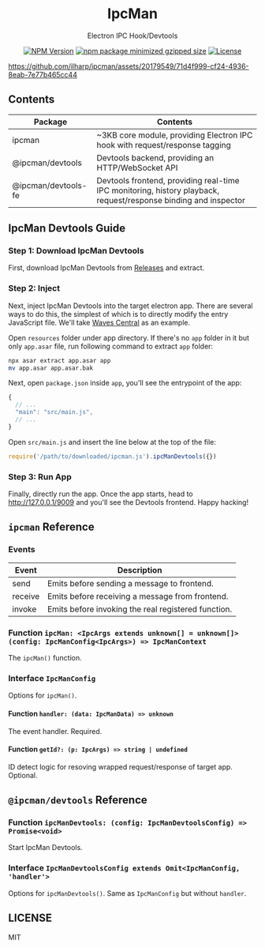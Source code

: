 <div align="center">

<h1>IpcMan</h1>
<p>Electron IPC Hook/Devtools</p>

[![NPM Version](https://img.shields.io/npm/v/ipcman?style=flat-square)](https://www.npmjs.com/package/ipcman)
[![npm package minimized gzipped size](https://img.shields.io/bundlejs/size/ipcman?style=flat-square)](https://www.npmjs.com/package/ipcman)
[![License](https://img.shields.io/github/license/ilharp/ipcman?style=flat-square)](https://github.com/ilharp/ipcman/blob/master/LICENSE)
</div>

<https://github.com/ilharp/ipcman/assets/20179549/71d4f999-cf24-4936-8eab-7e77b465cc44>

## Contents

Package|Contents
-|-
ipcman|~3KB core module, providing Electron IPC hook with request/response tagging
@ipcman/devtools|Devtools backend, providing an HTTP/WebSocket API
@ipcman/devtools-fe|Devtools frontend, providing real-time IPC monitoring, history playback, request/response binding and inspector

## IpcMan Devtools Guide

### Step 1: Download IpcMan Devtools

First, download IpcMan Devtools from [Releases](https://github.com/ilharp/ipcman/releases) and extract.

### Step 2: Inject

Next, inject IpcMan Devtools into the target electron app. There are several ways to do this,
the simplest of which is to directly modify the entry JavaScript file. We'll take [Waves Central](https://www.waves.com/downloads/central) as an example.

Open `resources` folder under app directory. If there's no `app` folder in it but only `app.asar` file, run following command to extract `app` folder:

```sh
npx asar extract app.asar app
mv app.asar app.asar.bak
```

Next, open `package.json` inside `app`, you'll see the entrypoint of the app:

```js
{
  // ...
  "main": "src/main.js",
  // ...
}
```

Open `src/main.js` and insert the line below at the top of the file:

```js
require('/path/to/downloaded/ipcman.js').ipcManDevtools({})
```

### Step 3: Run App

Finally, directly run the app. Once the app starts, head to <http://127.0.0.1/9009> and you'll see the Devtools frontend. Happy hacking!

## `ipcman` Reference

### Events

Event|Description
--|--
send|Emits before sending a message to frontend.
receive|Emits before receiving a message from frontend.
invoke|Emits before invoking the real registered function.


### Function `ipcMan: <IpcArgs extends unknown[] = unknown[]>(config: IpcManConfig<IpcArgs>) => IpcManContext`

The `ipcMan()` function.

### Interface `IpcManConfig`

Options for `ipcMan()`.

#### Function `handler: (data: IpcManData) => unknown`

The event handler. Required.

#### Function `getId?: (p: IpcArgs) => string | undefined`

ID detect logic for resoving wrapped request/response of target app. Optional.

## `@ipcman/devtools` Reference

### Function `ipcManDevtools: (config: IpcManDevtoolsConfig) => Promise<void>`

Start IpcMan Devtools.

### Interface `IpcManDevtoolsConfig extends Omit<IpcManConfig, 'handler'>`

Options for `ipcManDevtools()`. Same as `IpcManConfig` but without `handler`.

## LICENSE

MIT
